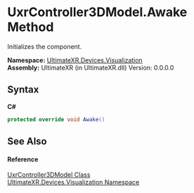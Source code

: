 # UxrController3DModel.Awake Method 
 

Initializes the component.

**Namespace:**&nbsp;<a href="N_UltimateXR_Devices_Visualization">UltimateXR.Devices.Visualization</a><br />**Assembly:**&nbsp;UltimateXR (in UltimateXR.dll) Version: 0.0.0.0

## Syntax

**C#**<br />
``` C#
protected override void Awake()
```


## See Also


#### Reference
<a href="T_UltimateXR_Devices_Visualization_UxrController3DModel">UxrController3DModel Class</a><br /><a href="N_UltimateXR_Devices_Visualization">UltimateXR.Devices.Visualization Namespace</a><br />